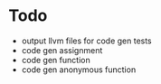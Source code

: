 # Todo
* output llvm files for code gen tests
* code gen assignment
* code gen function
* code gen anonymous function